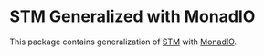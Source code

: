 # STM Generalized with MonadIO

This package contains generalization of
[STM](http://hackage.haskell.org/package/stm-2.4.2) with
[MonadIO](http://hackage.haskell.org/package/transformers-0.3.0.0/docs/Control-Monad-IO-Class.html).

